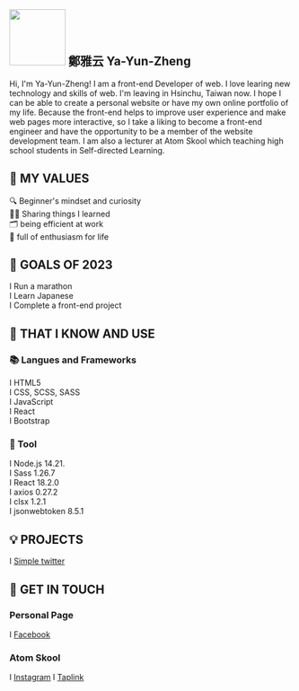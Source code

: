 <!--
**Ya-Yun-Zheng/Ya-Yun-Zheng** is a ✨ _special_ ✨ repository because its `README.md` (this file) appears on your GitHub profile.

Here are some ideas to get you started:

- 🔭 I’m currently working on ...
- 🌱 I’m currently learning ...
- 👯 I’m looking to collaborate on ...
- 🤔 I’m looking for help with ...
- 💬 Ask me about ...
- 📫 How to reach me: ...
- 😄 Pronouns: ...
- ⚡ Fun fact: ...
-->

## <img width="100px" src="https://i.pinimg.com/originals/a1/54/4f/a1544f4870f4a048301417809a193755.gif" /> 鄭雅云  Ya-Yun-Zheng

Hi, I'm Ya-Yun-Zheng! I am a front-end Developer of web. I love learing new technology and skills of web. I'm leaving in Hsinchu, Taiwan now.
I hope I can be able to create a personal website or have my own online portfolio of my life. Because the front-end helps to improve user experience and make web pages more interactive, so I take a liking to become a front-end engineer and have the opportunity to be a member of the website development team. I am also a lecturer at Atom Skool which teaching high school students in Self-directed Learning.
## 🌟 MY VALUES
🔍 Beginner's mindset and curiosity<br>
🙋🏻‍ Sharing things I learned<br>
🗂️ being efficient at work<br>
🌠 full of enthusiasm for life<br>

## 🔭 GOALS OF 2023 

I Run a marathon<br>
I Learn Japanese<br>
I Complete a front-end project<br>

## 🧠 THAT I KNOW AND USE
### 📚 Langues and Frameworks
I HTML5<br>
I CSS, SCSS, SASS<br>
I JavaScript <!-- TypeScript --><br>
I React<br>
I Bootstrap<br>


### 🔧 Tool
I Node.js 14.21.<br>
I Sass 1.26.7<br>
I React 18.2.0<br>
I axios 0.27.2<br>
I clsx 1.2.1<br>
I jsonwebtoken 8.5.1<br>

## 💡 PROJECTS
I [Simple twitter](https://james-lee-01.github.io/simple-twitter)<br>

## 🔗 GET IN TOUCH
### Personal Page
I [Facebook](https://www.facebook.com/profile.php?id=100012681346904)
### Atom Skool
I [Instagram](https://instagram.com/atom_skool?igshid=MzRlODBiNWFlZA==)
I [Taplink](https://taplink.cc/atomskool)
